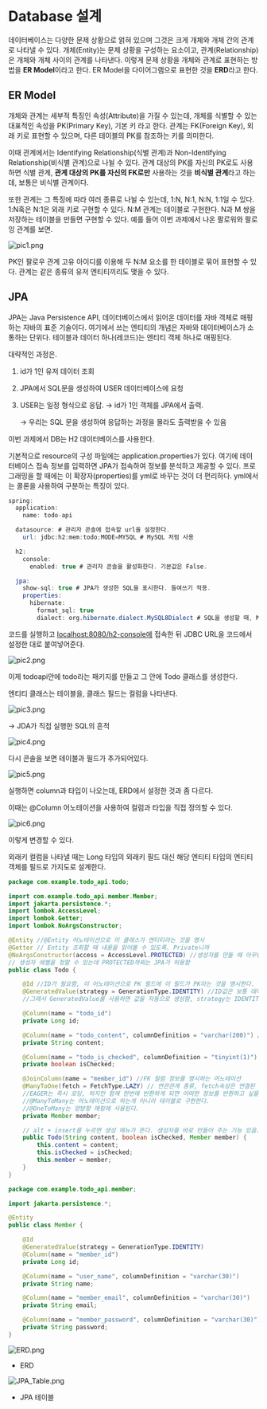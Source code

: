 # Database 설계

데이터베이스는 다양한 문제 상황으로 얽혀 있으며 그것은 크게 개체와 개체 간의 관계로 나타낼 수 있다. 개체(Entity)는 문제 상황을 구성하는 요소이고, 관계(Relationship)은 개체와 개체 사이의 관계를 나타낸다. 이렇게 문제 상황을 개체와 관계로 표현하는 방법을 **ER Model**이라고 한다. ER Model을 다이어그램으로 표현한 것을 **ERD**라고 한다.

## ER Model

개체와 관계는 세부적 특징인 속성(Attribute)을 가질 수 있는데, 개체를 식별할 수 있는 대표적인 속성을 PK(Primary Key), 기본 키 라고 한다. 관계는 FK(Foreign Key), 외래 키로 표현할 수 있으며, 다른 테이블의 PK를 참조하는 키를 의미한다.

이때 관계에서는 Identifying Relationship(식별 관계)과 Non-Identifying Relationship(비식별 관계)으로 나뉠 수 있다. 관계 대상의 PK를 자신의 PK로도 사용하면 식별 관계, **관계 대상의 PK를 자신의 FK로만** 사용하는 것을 **비식별 관계**라고 하는데, 보통은 비식별 관계이다.

또한 관계는 그 특징에 따라 여러 종류로 나뉠 수 있는데,  1:N, N:1, N:N, 1:1일 수 있다. 1:N혹은 N:1은 외래 키로 구현할 수 있다. N:M 관계는 테이블로 구현한다. N과 M 쌍을 저장하는 테이블을 만들면 구현할 수 있다. 예를 들어 이번 과제에서 나온 팔로워와 팔로잉 관계를 보면.

![pic1.png](pic1.png)

PK인 팔로우 관계 고유 아이디를 이용해 두 N:M 요소를 한 테이블로 묶어 표현할 수 있다. 관계는 같은 종류의 유저 엔티티끼리도 맺을 수 있다.

## JPA

JPA는 Java Persistence API, 데이터베이스에서 읽어온 데이터를 자바 객체로 매핑하는 자바의 표준 기술이다. 여기에서 쓰는 엔티티의 개념은 자바와 데이터베이스가 소통하는 단위다. 테이블과 데이터 하나(레코드)는 엔티티 객체 하나로 매핑된다.

대략적인 과정은.

1. id가 1인 유저 데이터 조회 
2. JPA에서 SQL문을 생성하여 USER 데이터베이스에 요청
3. USER는 일정 형식으로 응답. → id가 1인 객체를 JPA에서 출력.
    
    → 우리는 SQL 문을 생성하여 응답하는 과정을 몰라도 출력받을 수 있음
    

이번 과제에서 DB는 H2 데이터베이스를 사용한다.

기본적으로 resource의 구성 파일에는 application.properties가 있다. 여기에 데이터베이스 접속 정보를 입력하면 JPA가 접속하여 정보를 분석하고 제공할 수 있다. 프로그래밍을 할 때에는 이 확장자(properties)를 yml로 바꾸는 것이 더 편리하다. yml에서는 콜론을 사용하여 구분하는 특징이 있다.

```java
spring:
  application:
    name: todo-api

  datasource: # 관리자 콘솔에 접속할 url을 설정한다.
    url: jdbc:h2:mem:todo;MODE=MYSQL # MySQL 처럼 사용

  h2:
    console:
      enabled: true # 관리자 콘솔을 활성화한다. 기본값은 False.

  jpa:
    show-sql: true # JPA가 생성한 SQL을 표시한다. 들여쓰기 적용.
    properties:
      hibernate:
        format_sql: true
        dialect: org.hibernate.dialect.MySQL8Dialect # SQL을 생성할 때, MySQL8을 사용한다.
```

코드를 실행하고 [localhost:8080/h2-console에](http://localhost:8080/h2-console에) 접속한 뒤 JDBC URL을 코드에서 설정한 대로 붙여넣어준다.

![pic2.png](pic2.png)

이제 todoapi안에 todo라는 패키지를 만들고 그 안에 Todo 클래스를 생성한다.

엔티티 클래스는 테이블을, 클래스 필드는 컬럼을 나타낸다.

![pic3.png](pic3.png)

→ JDA가 직접 실행한 SQL의 흔적

![pic4.png](pic4.png)

다시 콘솔을 보면 테이블과 필드가 추가되어있다.

![pic5.png](pic5.png)

실행하면 column과 타입이 나오는데, ERD에서 설정한 것과 좀 다르다.

이때는 @Column 어노테이션을 사용하여 컬럼과 타입을 직접 정의할 수 있다.

![pic6.png](pic6.png)

이렇게 변경할 수 있다.

외래키 컬럼을 나타낼 때는 Long 타입의 외래키 필드 대신 해당 엔티티 타입의 엔티티 객체를 필드로 가지도로 설계한다.

```java
package com.example.todo_api.todo;

import com.example.todo_api.member.Member;
import jakarta.persistence.*;
import lombok.AccessLevel;
import lombok.Getter;
import lombok.NoArgsConstructor;

@Entity //@Entity 어노테이션으로 이 클래스가 엔티티라는 것을 명시
@Getter // Entity 조회할 때 내용을 읽어볼 수 있도록. Private니까
@NoArgsConstructor(access = AccessLevel.PROTECTED) //생성자를 만들 때 아무런 인자가 없는 생성자가 있어야 한다는 JPA 규칙이 있다.
// 생성자 레벨을 정할 수 있는데 PROTECTED까찌는 JPA가 허용함
public class Todo {

    @Id //ID가 필요함, 이 어노테이션으로 PK 필드에 이 필드가 PK라는 것을 명시한다.
    @GeneratedValue(strategy = GenerationType.IDENTITY) //ID값은 보통 데이터를 생성할 때마다 자동으로 1씩 늘어난다
    //그래서 GeneratedValue를 사용하면 값을 자동으로 생성함, strategy는 IDENTITY, 키 값 결정을 DB에 위임한다는 뜻

    @Column(name = "todo_id")
    private Long id;

    @Column(name = "todo_content", columnDefinition = "varchar(200)") //콘솔에 출력되는 column과 type을 직접 정의
    private String content;

    @Column(name = "todo_is_checked", columnDefinition = "tinyint(1)")
    private boolean isChecked;

    @JoinColumn(name = "member_id") //FK 컬럼 정보를 명시하는 어노테이션
    @ManyToOne(fetch = FetchType.LAZY) // 연관관계 종류, fetch속성은 연결된 엔티티를 언제 가져올지를 정한다.
    //EAGER는 즉시 로딩, 하지만 함께 한번에 반환하게 되면 어떠한 정보를 반환하고 싶을 때 연관된 정보를 모두 가져오게 되어 비효율적 LAZY는 지연 로딩
    //@ManyToMany는 어노테이션으로 하는게 아니라 테이블로 구현한다.
    //@OneToMany는 양방향 매핑에 사용된다.
    private Member member;

    // alt + insert를 누르면 생성 메뉴가 뜬다. 생성자를 바로 만들어 주는 기능 있음.
    public Todo(String content, boolean isChecked, Member member) {
        this.content = content;
        this.isChecked = isChecked;
        this.member = member;
    }
}

```

```java
package com.example.todo_api.member;

import jakarta.persistence.*;

@Entity
public class Member {

    @Id
    @GeneratedValue(strategy = GenerationType.IDENTITY)
    @Column(name = "member_id")
    private Long id;

    @Column(name = "user_name", columnDefinition = "varchar(30)")
    private String name;

    @Column(name = "member_email", columnDefinition = "varchar(30)")
    private String email;

    @Column(name = "member_password", columnDefinition = "varchar(30)")
    private String password;
}
```

![ERD.png](ERD.png)

- ERD

![JPA_Table.png](JPA_Table.png)

- JPA 테이블